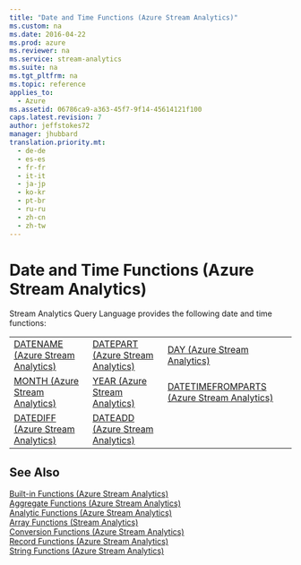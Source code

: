 ```yaml
---
title: "Date and Time Functions (Azure Stream Analytics)"
ms.custom: na
ms.date: 2016-04-22
ms.prod: azure
ms.reviewer: na
ms.service: stream-analytics
ms.suite: na
ms.tgt_pltfrm: na
ms.topic: reference
applies_to: 
  - Azure
ms.assetid: 06786ca9-a363-45f7-9f14-45614121f100
caps.latest.revision: 7
author: jeffstokes72
manager: jhubbard
translation.priority.mt: 
  - de-de
  - es-es
  - fr-fr
  - it-it
  - ja-jp
  - ko-kr
  - pt-br
  - ru-ru
  - zh-cn
  - zh-tw
---
```

# Date and Time Functions (Azure Stream Analytics)
  Stream Analytics Query Language provides the following date and time functions:  
  
||||  
|-|-|-|  
|[DATENAME &#40;Azure Stream Analytics&#41;](../query-ref/DATENAME--Azure-Stream-Analytics-.md)|[DATEPART &#40;Azure Stream Analytics&#41;](../query-ref/DATEPART--Azure-Stream-Analytics-.md)|[DAY &#40;Azure Stream Analytics&#41;](../query-ref/DAY--Azure-Stream-Analytics-.md)|  
|[MONTH &#40;Azure Stream Analytics&#41;](../query-ref/MONTH--Azure-Stream-Analytics-.md)|[YEAR &#40;Azure Stream Analytics&#41;](../query-ref/YEAR--Azure-Stream-Analytics-.md)|[DATETIMEFROMPARTS &#40;Azure Stream Analytics&#41;](../query-ref/DATETIMEFROMPARTS--Azure-Stream-Analytics-.md)|  
|[DATEDIFF &#40;Azure Stream Analytics&#41;](../query-ref/DATEDIFF--Azure-Stream-Analytics-.md)|[DATEADD &#40;Azure Stream Analytics&#41;](../query-ref/DATEADD--Azure-Stream-Analytics-.md)||  
  
## See Also  
 [Built-in Functions &#40;Azure Stream Analytics&#41;](../query-ref/Built-in-Functions--Azure-Stream-Analytics-.md)   
 [Aggregate Functions &#40;Azure Stream Analytics&#41;](../query-ref/Aggregate-Functions--Azure-Stream-Analytics-.md)   
 [Analytic Functions &#40;Azure Stream Analytics&#41;](../query-ref/Analytic-Functions--Azure-Stream-Analytics-.md)   
 [Array Functions &#40;Stream Analytics&#41;](../query-ref/Array-Functions--Stream-Analytics-.md)   
 [Conversion Functions &#40;Azure Stream Analytics&#41;](../query-ref/Conversion-Functions--Azure-Stream-Analytics-.md)   
 [Record Functions &#40;Azure Stream Analytics&#41;](../query-ref/Record-Functions--Azure-Stream-Analytics-.md)   
 [String Functions &#40;Azure Stream Analytics&#41;](../query-ref/String-Functions--Azure-Stream-Analytics-.md)  
  
  